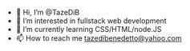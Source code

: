 - 👋 Hi, I’m @TazeDiB
- 👀 I’m interested in fullstack web development
- 🌱 I’m currently learning CSS/HTML/node.JS
- 📫 How to reach me tazedibenedetto@yahoo.com

<!---
TazeDiB/TazeDiB is a ✨ special ✨ repository because its `README.md` (this file) appears on your GitHub profile.
You can click the Preview link to take a look at your changes.
--->
